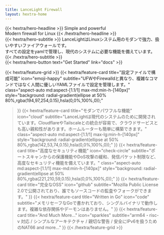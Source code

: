 ```yaml
---
title: LanceLight Firewall
layout: hextra-home
---
```


<div class="mt-6 mb-6">
{{< hextra/hero-headline >}}
  Simple and powerful&nbsp;<br class="sm:block hidden" />Modern firewall for Linux
{{< /hextra/hero-headline >}}
</div>

<div class="mb-12">
{{< hextra/hero-subtitle >}}
  LanceLightはLinuxシステム用のモダンで強力、扱いやすいファイアウォールです。<br class="sm:block hidden" />すべての設定をyamlで管理し、現代のシステムに必要な機能を備えています。
{{< /hextra/hero-subtitle >}}
</div>

<div class="mb-6">
{{< hextra/hero-button text="Get Started" link="docs" >}}
</div>

<div class="mt-6"></div>

{{< hextra/feature-grid >}}
  {{< hextra/feature-card
    title="設定ファイルで構成可能"
    icon="emoji-happy"
    subtitle="UFWやFirewalldと異なり、複雑なコマンドではなく人間に優しいYAMLファイルで設定を管理します。"
    class="aspect-auto md:aspect-[1.1/1] max-md:min-h-[140px]"
    style="background: radial-gradient(ellipse at 50% 80%,rgba(194,97,254,0.15),hsla(0,0%,100%,0));"
  >}}
  {{< hextra/feature-card
    title="モダンでパワフルな機能"
    icon="cloud"
    subtitle="LanceLightは現代のシステムのために開発されています。CloudflareやTailscaleとの統合が容易で、クラウドサービスとも高い親和性があります。ホームルーターも簡単に構築できます。"
    class="aspect-auto md:aspect-[1.1/1] max-lg:min-h-[140px]"
    style="background: radial-gradient(ellipse at 50% 80%,rgba(142,53,74,0.15),hsla(0,0%,100%,0));"
  >}}
  {{< hextra/feature-card
    title="高度なセキュリティ機能"
    icon="check-circle"
    subtitle="ポートスキャンからの保護機能やDoS攻撃の緩和、発信パケット制限など、高度なセキュリティ機能を備えています。"
    class="aspect-auto md:aspect-[1.1/1] max-md:min-h-[140px]"
    style="background: radial-gradient(ellipse at 50% 80%,rgba(221,210,59,0.15),hsla(0,0%,100%,0));"
  >}}
  {{< hextra/feature-card
    title="完全なOSS"
    icon="github"
    subtitle="Mozilla Public License 2.0で公開されており、誰でもソースコードの監査やフォークができます。"
  >}}
  {{< hextra/feature-card
    title="Written in Go"
    icon="code"
    subtitle="メモリセーフなGoで書かれており、シングルバイナリで動作します。複雑な依存関係やデーモンはありません。"
  >}}
  {{< hextra/feature-card
    title="And Much More..."
    icon="sparkles"
    subtitle="arm64・risc-v 対応 / シンプルなアーキテクチャ / 親切な警告 / 安全にIPv6を扱うためのNAT66 and more..."
  >}}
{{< /hextra/feature-grid >}}

